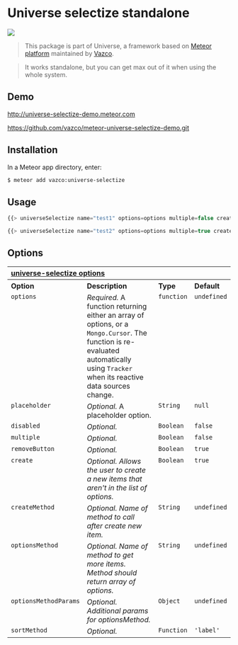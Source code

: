 Universe selectize standalone
=========================

<a href="http://unicms.io"><img src="http://unicms.io/banners/standalone.png" /></a>

> This package is part of Universe, a framework based on [Meteor platform](http://meteor.com)
maintained by [Vazco](http://www.vazco.eu).

> It works standalone, but you can get max out of it when using the whole system.

## Demo
http://universe-selectize-demo.meteor.com

https://github.com/vazco/meteor-universe-selectize-demo.git


## Installation

In a Meteor app directory, enter:

```bash
$ meteor add vazco:universe-selectize
```

## Usage

```js
{{> universeSelectize name="test1" options=options multiple=false create=true}}

{{> universeSelectize name="test2" options=options multiple=true create=true remove=true}}
```

## Options



<table width="100%">
	<tr>
		<th valign="top" colspan="4" align="left"><a href="#general" name="general">universe-selectize options</a></th>
	</tr>
	<tr>
		<th valign="top" width="120px" align="left">Option</th>
		<th valign="top" align="left">Description</th>
		<th valign="top" width="60px" align="left">Type</th>
		<th valign="top" width="60px" align="left">Default</th>
	</tr>
	<tr>
		<td valign="top"><code>options</code></td>
		<td valign="top"><i>Required.</i> A function returning either an array of options, or a <code>Mongo.Cursor</code>. The function is re-evaluated automatically using <code>Tracker</code> when its reactive data sources change.</td>
		<td valign="top"><code>function</code></td>
		<td valign="top"><code>undefined</code></td>
	</tr>
	<tr>
        <td valign="top"><code>placeholder</code></td>
        <td valign="top"><i>Optional.</i> A placeholder option.</td>
        <td valign="top"><code>String</code></td>
        <td valign="top"><code>null</code></td>
    </tr>
	<tr>
        <td valign="top"><code>disabled</code></td>
        <td valign="top"><i>Optional.</i></td>
        <td valign="top"><code>Boolean</code></td>
        <td valign="top"><code>false</code></td>
    </tr>
	<tr>
		<td valign="top"><code>multiple</code></td>
		<td valign="top"><i>Optional.</i> </td>
		<td valign="top"><code>Boolean</code></td>
		<td valign="top"><code>false</code></td>
	</tr>
	<tr>
        <td valign="top"><code>removeButton</code></td>
        <td valign="top"><i>Optional.</i> </td>
        <td valign="top"><code>Boolean</code></td>
        <td valign="top"><code>true</code></td>
    </tr>
    <tr>
        <td valign="top"><code>create</code></td>
        <td valign="top"><i>Optional. Allows the user to create a new items that aren't in the list of options.</i> </td>
        <td valign="top"><code>Boolean</code></td>
        <td valign="top"><code>true</code></td>
    </tr>
    <tr>
        <td valign="top"><code>createMethod</code></td>
        <td valign="top"><i>Optional. Name of method to call after create new item.</i> </td>
        <td valign="top"><code>String</code></td>
        <td valign="top"><code>undefined</code></td>
    </tr>
    <tr>
        <td valign="top"><code>optionsMethod</code></td>
        <td valign="top"><i>Optional. Name of method to get more items. Method should return array of options.</i> </td>
        <td valign="top"><code>String</code></td>
        <td valign="top"><code>undefined</code></td>
    </tr>
    <tr>
        <td valign="top"><code>optionsMethodParams</code></td>
        <td valign="top"><i>Optional. Additional params for optionsMethod.</i> </td>
        <td valign="top"><code>Object</code></td>
        <td valign="top"><code>undefined</code></td>
    </tr>
    <tr>
        <td valign="top"><code>sortMethod</code></td>
        <td valign="top"><i>Optional.</i> </td>
        <td valign="top"><code>Function</code></td>
        <td valign="top"><code>'label'</code></td>
    </tr>
</table>
